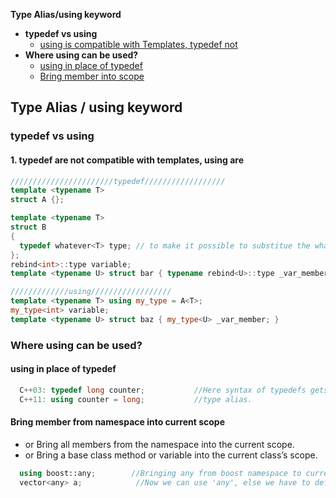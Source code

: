 **Type Alias/using keyword**
- **typedef vs using**
  - [using is compatible with Templates, typedef not](#temp)
- **Where using can be used?**
  - [using in place of typedef](#case1)
  - [Bring member into scope](#case2)


## Type Alias / using keyword

### typedef vs using
<a name=temp></a>
#### 1. typedef are not compatible with templates, using are
```cpp
///////////////////////typedef//////////////////
template <typename T> 
struct A {};

template <typename T> 
struct B
{
  typedef whatever<T> type; // to make it possible to substitue the whatever in future.
};
rebind<int>::type variable;
template <typename U> struct bar { typename rebind<U>::type _var_member; }

/////////////using//////////////////
template <typename T> using my_type = A<T>;
my_type<int> variable;
template <typename U> struct baz { my_type<U> _var_member; }
```

### Where using can be used?
<a name=case1></a>
#### using in place of typedef
```cpp
  C++03: typedef long counter;           //Here syntax of typedefs gets ugly with complex typedefs
  C++11: using counter = long;           //type alias.
```    
<a name=case2></a>
#### Bring member from namespace into current scope
- or Bring all members from the namespace into the current scope. 
- or Bring a base class method or variable into the current class’s scope.
```cpp
  using boost::any;        //Bringing any from boost namespace to current scope.
  vector<any> a;            //Now we can use 'any', else we have to define as: vector<boost::any> a
```    
